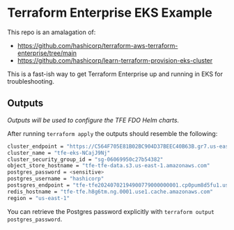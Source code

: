 # Terraform Enterprise EKS Example

This repo is an amalagation of:

- <https://github.com/hashicorp/terraform-aws-terraform-enterprise/tree/main>
- <https://github.com/hashicorp/learn-terraform-provision-eks-cluster>

This is a fast-ish way to get Terraform Enterprise up and running in EKS for troubleshooting.

## Outputs

_Outputs will be used to configure the TFE FDO Helm charts._

After running `terraform apply` the outputs should resemble the following:

```sh
cluster_endpoint = "https://C564F705E81B02BC904D37BEEC40B63B.gr7.us-east-1.eks.amazonaws.com"
cluster_name = "tfe-eks-NCajJ9Nj"
cluster_security_group_id = "sg-06069950c27b54382"
object_store_hostname = "tfe-tfe-data.s3.us-east-1.amazonaws.com"
postgres_password = <sensitive>
postgres_username = "hashicorp"
postsgres_endpoint = "tfe-tfe20240702194900779000000001.cp0pum8d5fu1.us-east-1.rds.amazonaws.com:5432"
redis_hostname = "tfe-tfe.h8g6tm.ng.0001.use1.cache.amazonaws.com"
region = "us-east-1"
```

You can retrieve the Postgres password explicitly with `terraform output postgres_password`.
